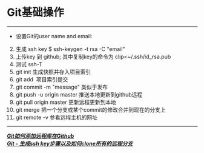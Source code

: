 # Git基础操作
---
+ 设置Git的user name and email:<br>
2. 生成 ssh key $ ssh-keygen -t rsa -C "email"<br>
3. 上传key 到 github; 其中复制key的命令为 clip<~/.ssh/id_rsa.pub<br>
4. 测试 ssh-T<br>
5. git init 生成快照并存入项目索引<br>
6. git add  项目索引提交<br>
7. git commit -m "message" 类似于发布<br>
8. git push -u origin master 推送本地更新到github远程<br>
9. git pull origin master 更新远程更新到本地<br>
10. git merge <branch> 把一个分支或某个commit的修改合并到现在的分支上<br>
11. git remote -v 参看远程主机的网址

------
 ***[Git如何添加远程库在Github](http://www.runoob.com/git/git-remote-repo.html "Git")***  
  ***[Git - 生成ssh key步骤以及如何clone所有的远程分支 ](http://www.cnblogs.com/gongyuhonglou/p/6922721.html "Git")***

